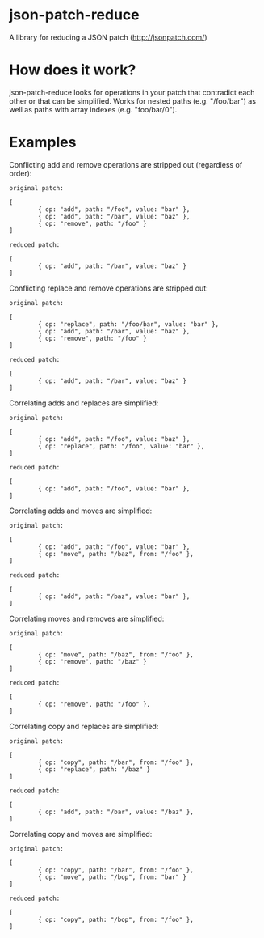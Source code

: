 # json-patch-reduce

A library for reducing a JSON patch (http://jsonpatch.com/)

# How does it work?

json-patch-reduce looks for operations in your patch that contradict each other or that can be simplified. Works for nested paths (e.g. "/foo/bar") as well as paths with array indexes (e.g. "foo/bar/0").

# Examples

Conflicting add and remove operations are stripped out (regardless of order):

```
original patch:

[
        { op: "add", path: "/foo", value: "bar" },
        { op: "add", path: "/bar", value: "baz" },
        { op: "remove", path: "/foo" }
]

reduced patch:

[
        { op: "add", path: "/bar", value: "baz" }
]
```

Conflicting replace and remove operations are stripped out:

```
original patch:

[
        { op: "replace", path: "/foo/bar", value: "bar" },
        { op: "add", path: "/bar", value: "baz" },
        { op: "remove", path: "/foo" }
]

reduced patch:

[
        { op: "add", path: "/bar", value: "baz" }
]
```

Correlating adds and replaces are simplified:

```
original patch:

[
        { op: "add", path: "/foo", value: "baz" },
        { op: "replace", path: "/foo", value: "bar" },
]

reduced patch:

[
        { op: "add", path: "/foo", value: "bar" },
]
```

Correlating adds and moves are simplified:

```
original patch:

[
        { op: "add", path: "/foo", value: "bar" },
        { op: "move", path: "/baz", from: "/foo" },
]

reduced patch:

[
        { op: "add", path: "/baz", value: "bar" },
]
```

Correlating moves and removes are simplified:

```
original patch:

[
        { op: "move", path: "/baz", from: "/foo" },
        { op: "remove", path: "/baz" }
]

reduced patch:

[
        { op: "remove", path: "/foo" },
]
```

Correlating copy and replaces are simplified:

```
original patch:

[
        { op: "copy", path: "/bar", from: "/foo" },
        { op: "replace", path: "/baz" }
]

reduced patch:

[
        { op: "add", path: "/bar", value: "/baz" },
]
```

Correlating copy and moves are simplified:

```
original patch:

[
        { op: "copy", path: "/bar", from: "/foo" },
        { op: "move", path: "/bop", from: "bar" }
]

reduced patch:

[
        { op: "copy", path: "/bop", from: "/foo" },
]
```
